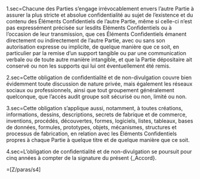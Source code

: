 1.sec=Chacune des Parties s’engage irrévocablement envers l’autre Partie à assurer la plus stricte et absolue confidentialité au sujet de l’existence et du contenu des Éléments Confidentiels de l’autre Partie, même si celle-ci n’est pas expressément précisée sur lesdits Eléments Confidentiels ou à l’occasion de leur transmission, que ces Éléments Confidentiels émanent directement ou indirectement de l’autre Partie, avec ou sans son autorisation expresse ou implicite, de quelque manière que ce soit, en particulier par la remise d’un support tangible ou par une communication verbale ou de toute autre manière intangible, et que la Partie dépositaire ait conservé ou non les supports qui lui ont éventuellement été remis.
	
2.sec=Cette obligation de confidentialité et de non-divulgation couvre bien évidemment toute discussion de nature privée, mais également les réseaux sociaux ou professionnels, ainsi que tout groupement généralement quelconque, que l’accès audit groupe soit sécurisé ou non, limité ou non.
	
3.sec=Cette obligation s’applique aussi, notamment, à toutes créations, informations, dessins, descriptions, secrets de fabrique et de commerce, inventions, procédés, découvertes, formes, logiciels, listes, tableaux, bases de données, formules, prototypes, objets, mécanismes, structures et processus de fabrication, en relation avec les Éléments Confidentiels propres à chaque Partie à quelque titre et de quelque manière que ce soit.
	
4.sec=L’obligation de confidentialité et de non-divulgation se poursuit pour cinq années à compter de la signature du présent {_Accord}.

=[Z/paras/s4]
